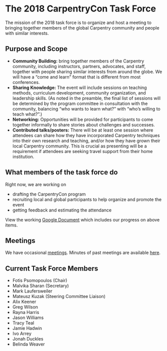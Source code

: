 # The 2018 CarpentryCon Task Force
The mission of the 2018 task force is to organize and host a meeting to bringing together members of the global Carpentry community and people with similar interests.

## Purpose and Scope
- **Community Building:** bring together members of the Carpentry community, including instructors, partners, advocates, and staff, together with people sharing similar interests from around the globe. We will have a “come and learn” format that is different from most conferences.
- **Sharing Knowledge:** The event will include sessions on teaching methods, curriculum development, community organization, and leadership skills. (As noted in the preamble, the final list of sessions will be determined by the program committee in consultation with the community, balancing “who wants to learn what?” with “who’s willing to teach what?”.)
- **Networking:** Opportunities will be provided for participants to come together informally to share stories about challenges and successes.
- **Contributed talks/posters:** There will be at least one session where attendees can share how they have incorporated Carpentry techniques into their own research and teaching, and/or how they have grown their local Carpentry community. This is crucial as presenting will be a requirement if attendees are seeking travel support from their home institution.

## What members of the task force do
Right now, we are working on
- drafting the CarpentryCon program
- recruiting local and global participants to help organize and promote the event
- getting feedback and estimating the attendance

View the working [Google Document][google-doc] which includes our progress on above items.

## Meetings
We have occasional [meetings][].  Minutes of past meetings are available [here](minutes).

## Current Task Force Members
* Fotis Psomopoulos (Chair)
* Malvika Sharan (Secretary)
* Mark Laufersweiler
* Mateusz Kuzak (Steering Committee Liaison)
* Alix Keener 
* Greg Wilson 
* Rayna Harris 
* Jason Williams
* Tracy Teal
* Jamie Hadwin 
* Ivo Arrey 
* Jonah Duckles
* Belinda Weaver

[google-doc]: https://drive.google.com/drive/folders/0B2Mb22lbj2tjMFBiVE5oQ3ctZHc
[meetings]: http://pad.software-carpentry.org/2018carpentrycontaskforce
[minutes]: https://github.com/swcarpentry/board/tree/master/TaskForces/2018-CarpentryCon/minutes
